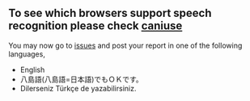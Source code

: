## To see which browsers support speech recognition please check [caniuse](https://caniuse.com/?search=Speech%20Recognition%20API)

You may now go to [issues](https://github.com/speakworldlanguages/Here-you-can-report-issues-about-the-app/issues) and post your report in one of the following languages,
* English
* 八島語(八島語=日本語)でもＯＫです。
* Dilerseniz Türkçe de yazabilirsiniz.


